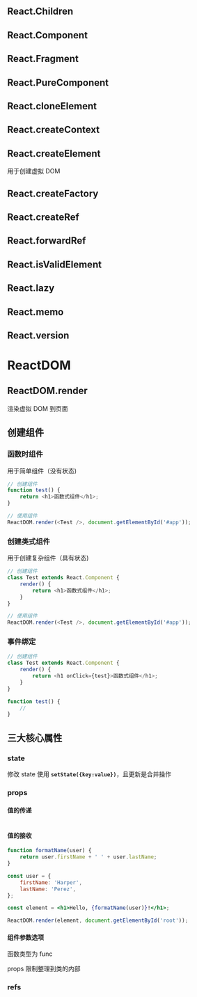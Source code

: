 ## React.Children

## React.Component

## React.Fragment

## React.PureComponent

## React.cloneElement

## React.createContext

## React.createElement

用于创建虚拟 DOM

## React.createFactory

## React.createRef

## React.forwardRef

## React.isValidElement

## React.lazy

## React.memo

## React.version

# ReactDOM

## ReactDOM.render

渲染虚拟 DOM 到页面

## 创建组件

### 函数时组件

用于简单组件（没有状态)

```javascript
// 创建组件
function test() {
	return <h1>函数式组件</h1>;
}

// 使用组件
ReactDOM.render(<Test />, document.getElementById('#app'));
```

### 创建类式组件

用于创建复杂组件（具有状态)

```javascript
// 创建组件
class Test extends React.Component {
	render() {
		return <h1>函数式组件</h1>;
	}
}

// 使用组件
ReactDOM.render(<Test />, document.getElementById('#app'));
```

### 事件绑定

```javascript
// 创建组件
class Test extends React.Component {
	render() {
		return <h1 onClick={test}>函数式组件</h1>;
	}
}

function test() {
	//
}
```

## 三大核心属性

### state

修改 state 使用 **`setState({key:value})`**，且更新是合并操作

### props

#### 值的传递

```js

```

#### 值的接收

```jsx
function formatName(user) {
	return user.firstName + ' ' + user.lastName;
}

const user = {
	firstName: 'Harper',
	lastName: 'Perez',
};

const element = <h1>Hello, {formatName(user)}!</h1>;

ReactDOM.render(element, document.getElementById('root'));
```

#### 组件参数选项

函数类型为 func

props 限制整理到类的内部

### refs
